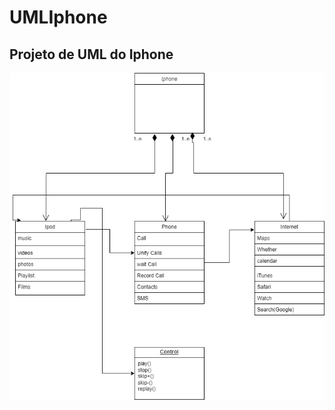 # UMLIphone

## Projeto de UML do Iphone

![Imagem do modelo UML do Iphone](Diagrama_Iphone.drawio.png)
